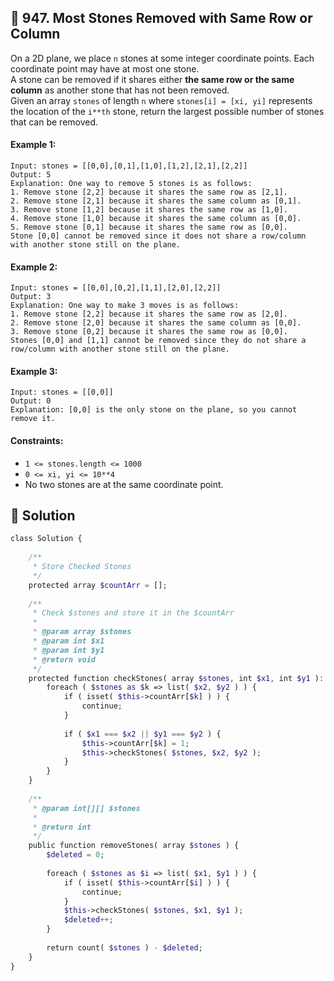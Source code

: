 ## 📝 947. Most Stones Removed with Same Row or Column  
On a 2D plane, we place `n` stones at some integer coordinate points. Each coordinate point may have at most one stone.  
A stone can be removed if it shares either **the same row or the same column** as another stone that has not been removed.  
Given an array `stones` of length `n` where `stones[i] = [xi, yi]` represents the location of the `i**th` stone, return the largest possible number of stones that can be removed.  
     
  
#### Example 1:  

```
Input: stones = [[0,0],[0,1],[1,0],[1,2],[2,1],[2,2]]
Output: 5
Explanation: One way to remove 5 stones is as follows:
1. Remove stone [2,2] because it shares the same row as [2,1].
2. Remove stone [2,1] because it shares the same column as [0,1].
3. Remove stone [1,2] because it shares the same row as [1,0].
4. Remove stone [1,0] because it shares the same column as [0,0].
5. Remove stone [0,1] because it shares the same row as [0,0].
Stone [0,0] cannot be removed since it does not share a row/column with another stone still on the plane.

```
#### Example 2:  

```
Input: stones = [[0,0],[0,2],[1,1],[2,0],[2,2]]
Output: 3
Explanation: One way to make 3 moves is as follows:
1. Remove stone [2,2] because it shares the same row as [2,0].
2. Remove stone [2,0] because it shares the same column as [0,0].
3. Remove stone [0,2] because it shares the same row as [0,0].
Stones [0,0] and [1,1] cannot be removed since they do not share a row/column with another stone still on the plane.

```
#### Example 3:  

```
Input: stones = [[0,0]]
Output: 0
Explanation: [0,0] is the only stone on the plane, so you cannot remove it.

```
  
#### Constraints:  
+ `1 <= stones.length <= 1000`  
+ `0 <= xi, yi <= 10**4`  
+ No two stones are at the same coordinate point.  
  
## 📝 Solution 
```php  
class Solution {  
  
    /**  
     * Store Checked Stones  
     */  
    protected array $countArr = [];  
  
    /**  
     * Check $stones and store it in the $countArr  
     *  
     * @param array $stones  
     * @param int $x1  
     * @param int $y1  
     * @return void  
     */  
    protected function checkStones( array $stones, int $x1, int $y1 ): void {  
        foreach ( $stones as $k => list( $x2, $y2 ) ) {  
            if ( isset( $this->countArr[$k] ) ) {  
                continue;  
            }  
  
            if ( $x1 === $x2 || $y1 === $y2 ) {  
                $this->countArr[$k] = 1;  
                $this->checkStones( $stones, $x2, $y2 );  
            }  
        }  
    }  
  
    /**  
     * @param int[][] $stones  
     *  
     * @return int  
     */  
    public function removeStones( array $stones ) {  
        $deleted = 0;  
  
        foreach ( $stones as $i => list( $x1, $y1 ) ) {  
            if ( isset( $this->countArr[$i] ) ) {  
                continue;  
            }  
            $this->checkStones( $stones, $x1, $y1 );  
            $deleted++;  
        }  
  
        return count( $stones ) - $deleted;  
    }  
}  
```  
